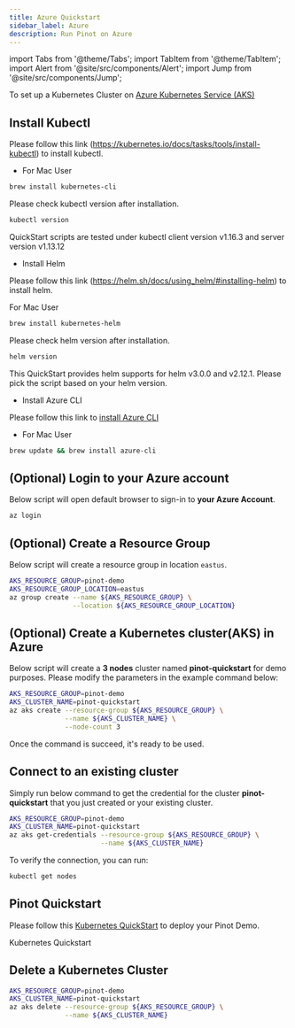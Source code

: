 ```yaml
---
title: Azure Quickstart
sidebar_label: Azure
description: Run Pinot on Azure
---
```


import Tabs from '@theme/Tabs';
import TabItem from '@theme/TabItem';
import Alert from '@site/src/components/Alert';
import Jump from '@site/src/components/Jump';

To set up a Kubernetes Cluster on [Azure Kubernetes Service (AKS)](https://azure.microsoft.com/en-us/services/kubernetes-service/)

## Install Kubectl

Please follow this link (https://kubernetes.io/docs/tasks/tools/install-kubectl) to install kubectl.

- For Mac User

```bash
brew install kubernetes-cli
```

Please check kubectl version after installation.

```bash
kubectl version
```

<Alert icon={false} type="info">
QuickStart scripts are tested under kubectl client version v1.16.3 and server version v1.13.12
</Alert>

- Install Helm

Please follow this link (https://helm.sh/docs/using_helm/#installing-helm) to install helm.

For Mac User

```bash
brew install kubernetes-helm
```

Please check helm version after installation.

```bash
helm version
```

<Alert icon={false} type="info">
This QuickStart provides helm supports for helm v3.0.0 and v2.12.1.
Please pick the script based on your helm version.
</Alert>

- Install Azure CLI

Please follow this link to [install Azure CLI](https://docs.microsoft.com/en-us/cli/azure/install-azure-cli?view=azure-cli-latest)

- For Mac User

```bash
brew update && brew install azure-cli
```

## (Optional) Login to your Azure account

Below script will open default browser to sign-in to **your Azure Account**.

```bash
az login
```

## (Optional) Create a Resource Group

Below script will create a resource group in location `eastus`.

```bash
AKS_RESOURCE_GROUP=pinot-demo
AKS_RESOURCE_GROUP_LOCATION=eastus
az group create --name ${AKS_RESOURCE_GROUP} \
                --location ${AKS_RESOURCE_GROUP_LOCATION}
```

## (Optional) Create a Kubernetes cluster(AKS) in Azure

Below script will create a **3 nodes** cluster named **pinot-quickstart** for demo purposes.
Please modify the parameters in the example command below:

```bash
AKS_RESOURCE_GROUP=pinot-demo
AKS_CLUSTER_NAME=pinot-quickstart
az aks create --resource-group ${AKS_RESOURCE_GROUP} \
              --name ${AKS_CLUSTER_NAME} \
              --node-count 3
```

Once the command is succeed, it's ready to be used.

## Connect to an existing cluster

Simply run below command to get the credential for the cluster **pinot-quickstart** that you just created or your existing cluster.

```bash
AKS_RESOURCE_GROUP=pinot-demo
AKS_CLUSTER_NAME=pinot-quickstart
az aks get-credentials --resource-group ${AKS_RESOURCE_GROUP} \
                       --name ${AKS_CLUSTER_NAME}
```

To verify the connection, you can run:

```bash
kubectl get nodes
```

## Pinot Quickstart

Please follow this [Kubernetes QuickStart](/docs/administration/installation/cloud/on-premises) to deploy your Pinot Demo.

<Jump to="/docs/administration/installation/cloud/on-premises">Kubernetes Quickstart</Jump>

## Delete a Kubernetes Cluster

```bash
AKS_RESOURCE_GROUP=pinot-demo
AKS_CLUSTER_NAME=pinot-quickstart
az aks delete --resource-group ${AKS_RESOURCE_GROUP} \
              --name ${AKS_CLUSTER_NAME}
```

